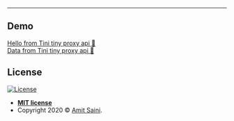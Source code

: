 

---

## Demo
[Hello from Tini tiny proxy api 👋]( https://tini-tiny-nodejs.herokuapp.com/)
<br />
[Data from Tini tiny proxy api 🚀]( https://tini-tiny-nodejs.herokuapp.com/tini/comics)

## License

[![License](http://img.shields.io/:license-mit-blue.svg?style=flat-square)](http://badges.mit-license.org)

- **[MIT license](http://opensource.org/licenses/mit-license.php)**
- Copyright 2020 © <a href="https://amitsaini.me" target="_blank">Amit Saini</a>.
